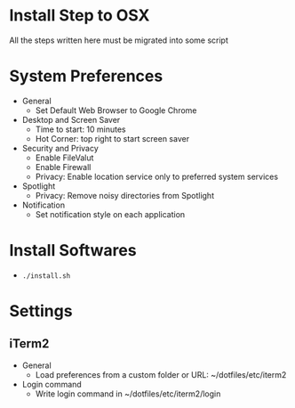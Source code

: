 # Install Step to OSX

All the steps written here must be migrated into some script

# System Preferences

* General
  * Set Default Web Browser to Google Chrome
* Desktop and Screen Saver
  * Time to start: 10 minutes
  * Hot Corner: top right to start screen saver
* Security and Privacy
  * Enable FileValut
  * Enable Firewall
  * Privacy: Enable location service only to preferred system services
* Spotlight
  * Privacy: Remove noisy directories from Spotlight
* Notification
  * Set notification style on each application

# Install Softwares

* `./install.sh`

# Settings

## iTerm2

* General
  * Load preferences from a custom folder or URL: ~/dotfiles/etc/iterm2
* Login command
  * Write login command in ~/dotfiles/etc/iterm2/login
